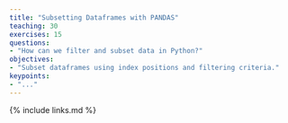 ```yaml
---
title: "Subsetting Dataframes with PANDAS"
teaching: 30
exercises: 15
questions:
- "How can we filter and subset data in Python?"
objectives:
- "Subset dataframes using index positions and filtering criteria."
keypoints:
- "..."
---
```





{% include links.md %}

